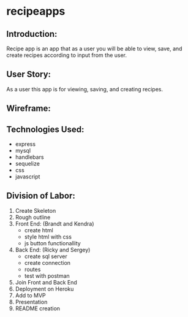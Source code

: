 # recipeapps
## Introduction:
Recipe app is an app that as a user you will be able to view, save, and create recipes according to input from the user.

## User Story:
As a user this app is for viewing, saving, and creating recipes.

## Wireframe:


## Technologies Used:
* express
* mysql
* handlebars
* sequelize
* css
* javascript

## Division of Labor:
1. Create Skeleton
2. Rough outline
3. Front End: (Brandt and Kendra)
   * create html
   * style html with css
   * js button functionallity
4. Back End: (Ricky and Sergey)
   * create sql server
   * create connection
   * routes
   * test with postman
5. Join Front and Back End
6. Deployment on Heroku
7. Add to MVP
8. Presentation
9. README creation

